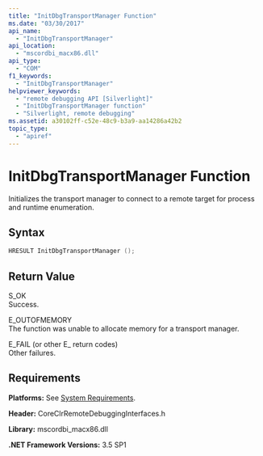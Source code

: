 ```yaml
---
title: "InitDbgTransportManager Function"
ms.date: "03/30/2017"
api_name: 
  - "InitDbgTransportManager"
api_location: 
  - "mscordbi_macx86.dll"
api_type: 
  - "COM"
f1_keywords: 
  - "InitDbgTransportManager"
helpviewer_keywords: 
  - "remote debugging API [Silverlight]"
  - "InitDbgTransportManager function"
  - "Silverlight, remote debugging"
ms.assetid: a30102ff-c52e-48c9-b3a9-aa14286a42b2
topic_type: 
  - "apiref"
---
```

# InitDbgTransportManager Function
Initializes the transport manager to connect to a remote target for process and runtime enumeration.  
  
## Syntax  
  
```cpp  
HRESULT InitDbgTransportManager ();  
```  
  
## Return Value  
 S_OK  
 Success.  
  
 E_OUTOFMEMORY  
 The function was unable to allocate memory for a transport manager.  
  
 E_FAIL (or other E_ return codes)  
 Other failures.  
  
## Requirements  
 **Platforms:** See [System Requirements](../../../../docs/framework/get-started/system-requirements.md).  
  
 **Header:** CoreClrRemoteDebuggingInterfaces.h  
  
 **Library:** mscordbi_macx86.dll  
  
 **.NET Framework Versions:** 3.5 SP1
